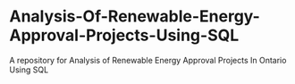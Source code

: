 # Analysis-Of-Renewable-Energy-Approval-Projects-Using-SQL
A repository for Analysis of Renewable Energy Approval Projects In Ontario Using SQL
